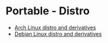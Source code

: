 # Portable - Distro

- [Arch Linux distro and derivatives](arch.md)
- [Debian Linux distro and derivatives](debian.md)
